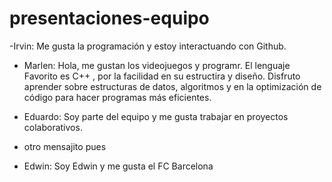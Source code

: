 # presentaciones-equipo

-Irvin: Me gusta la programación y estoy interactuando con Github.

- Marlen: Hola, me gustan los videojuegos y programr. El lenguaje Favorito es  C++ , por la facilidad en su estructira y diseño.  Disfruto aprender sobre estructuras de datos, algoritmos y en la optimización de código para hacer programas más eficientes.

- Eduardo: Soy parte del equipo y me gusta trabajar en proyectos colaborativos.

- otro mensajito pues

- Edwin: Soy Edwin y me gusta el FC Barcelona 

